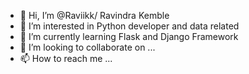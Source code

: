 - 👋 Hi, I’m @Raviikk/ Ravindra Kemble
- 👀 I’m interested in Python developer and data related
- 🌱 I’m currently learning Flask and Django Framework
- 💞️ I’m looking to collaborate on ...
- 📫 How to reach me ...

<!---
Raviikk/Raviikk is a ✨ special ✨ repository because its `README.md` (this file) appears on your GitHub profile.
You can click the Preview link to take a look at your changes.
--->
